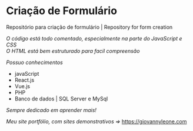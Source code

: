 # Criação de Formulário
Repositório para criação de formulário | Repository for form creation

*O código está todo comentado, especialmente na parte do JavaScript e CSS* <br/>
*O HTML está bem estruturado para facil compreensão*

*Possuo conhecimentos*
- javaScript
- React.js
- Vue.js
- PHP
- Banco de dados | SQL Server e MySql

*Sempre dedicado em aprender mais!*

*Meu site portfólio, com sites demonstrativos =>*
https://giovannyleone.com
